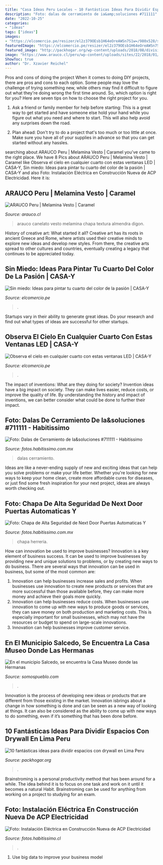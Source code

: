 ```yaml
---
title: "Casa Ideas Peru Locales ~ 10 Fantásticas Ideas Para Dividir Espacios Con Drywall En Lima Peru"
description: "Foto: dalas de cerramiento de ia&amp;soluciones #711111"
date: "2022-10-25"
categories:
- "ideas"
tags: ["ideas"]
images:
- "https://elcomercio.pe/resizer/el2z379OEsb1H64eOreAWSn7S1w=/980x528/smart/filters:format(jpeg):quality(75)/arc-anglerfish-arc2-prod-elcomercio.s3.amazonaws.com/public/KCRUSD57KZE2PBZJOFV4INX6AE.jpg"
featuredImage: "https://elcomercio.pe/resizer/el2z379OEsb1H64eOreAWSn7S1w=/980x528/smart/filters:format(jpeg):quality(75)/arc-anglerfish-arc2-prod-elcomercio.s3.amazonaws.com/public/KCRUSD57KZE2PBZJOFV4INX6AE.jpg"
featured_image: "http://packhogar.org/wp-content/uploads/2018/08/divisiones-en-drywall-en-lima-peru-1024x670.jpg"
image: "https://www.arauco.cl/peru/wp-content/uploads/sites/22/2018/01/caramel-01-1.jpg"
ShowToc: true
author: "Dr. Xzavier Reichel"
---
```



Pros and cons of doing the project
When it comes to doing DIY projects, there are pros and cons to each option. Some people may love the challenge of trying something new, while others may find it difficult to figure out what they're doing wrong the first time around.  So, which option is right for you? Here are seven tips on how to choose the right project for you.
1) Ask a friend or family member for help before starting: This is a great way to get started and have someone else hold your hand while you figure out what you need and where to start. This will also help avoid any surprises down the road.

2) Plan ahead: Don't try to do a project that's too much or too little at once. Make sure you have all of your supplies in advance so that you can get started without any hassles.

	

		
searching about ARAUCO Peru | Melamina Vesto | Caramel you've came to the right place. We have 8 Pics about ARAUCO Peru | Melamina Vesto | Caramel like Observa el cielo en cualquier cuarto con estas ventanas LED | CASA-Y, Sin miedo: Ideas para pintar tu cuarto del color de la pasión | CASA-Y and also Foto: Instalación Eléctrica en Construcción Nueva de ACP Electricidad. Here it is:
		
    
## ARAUCO Peru | Melamina Vesto | Caramel

<img loading=lazy src="https://www.arauco.cl/peru/wp-content/uploads/sites/22/2018/01/caramel-01-1.jpg" onerror="this.onerror=null;this.src='https://tse4.mm.bing.net/th?id=OIP.zjtEpBN1Bci_9rRAof1V3wHaQC&amp;pid=15.1';" alt="ARAUCO Peru | Melamina Vesto | Caramel">

_Source: arauco.cl_

>arauco canelato vesto melamina chapa textura almendra digon. 

	

History of creative art: What started it all?
Creative art has its roots in ancient Greece and Rome, where artists used their creative minds to explore new ideas and develop new styles. From there, the creative arts spread to other cultures and countries, eventually creating a legacy that continues to be appreciated today.

    
## Sin Miedo: Ideas Para Pintar Tu Cuarto Del Color De La Pasión | CASA-Y

<img loading=lazy src="https://elcomercio.pe/resizer/el2z379OEsb1H64eOreAWSn7S1w=/980x528/smart/filters:format(jpeg):quality(75)/arc-anglerfish-arc2-prod-elcomercio.s3.amazonaws.com/public/KCRUSD57KZE2PBZJOFV4INX6AE.jpg" onerror="this.onerror=null;this.src='https://tse2.mm.bing.net/th?id=OIP.G1RWPGmF54XZfSzBdBtT_gHaD_&amp;pid=15.1';" alt="Sin miedo: Ideas para pintar tu cuarto del color de la pasión | CASA-Y">

_Source: elcomercio.pe_

>. 

	

Startups vary in their ability to generate great ideas. Do your research and find out what types of ideas are successful for other startups.

    
## Observa El Cielo En Cualquier Cuarto Con Estas Ventanas LED | CASA-Y

<img loading=lazy src="https://elcomercio.pe/resizer/VvRctDfvtCnJlFTlPgf59qwGTiU=/980x528/smart/filters:format(jpeg):quality(75)/arc-anglerfish-arc2-prod-elcomercio.s3.amazonaws.com/public/BG7AZHAIDNEI3MFGSH4UYM5BP4.jpg" onerror="this.onerror=null;this.src='https://tse4.mm.bing.net/th?id=OIP.lMFI9ECSkyDykEsiVr0WqwHaD_&amp;pid=15.1';" alt="Observa el cielo en cualquier cuarto con estas ventanas LED | CASA-Y">

_Source: elcomercio.pe_

>. 

	

The impact of inventions: What are they doing for society?
Invention ideas have a big impact on society. They can make lives easier, reduce costs, or improve the quality of life. By understanding the history and impact of inventions, we can better consider what could be done to further their impact.

    
## Foto: Dalas De Cerramiento De Ia&amp;soluciones #711111 - Habitissimo

<img loading=lazy src="https://mx.habcdn.com/photos/business/medium/img-20200219-wa0012-711111.jpg" onerror="this.onerror=null;this.src='https://tse3.mm.bing.net/th?id=OIP.EF5zQ0LdvvGL33J_-7o00gHaDj&amp;pid=15.1';" alt="Foto: Dalas de Cerramiento de Ia&amp;soluciones #711111 - Habitissimo">

_Source: fotos.habitissimo.com.mx_

>dalas cerramiento. 

	

Ideas are like a never-ending supply of new and exciting ideas that can help you solve problems or make your life better. Whether you're looking for new ways to keep your home clean, create more affordable cures for diseases, or just find some fresh inspiration for your next project, ideas are always worth checking out.

    
## Foto: Chapa De Alta Seguridad De Next Door Puertas Automaticas Y

<img loading=lazy src="https://mx.habcdn.com/photos/business/medium/20171113-152639-310774.jpg" onerror="this.onerror=null;this.src='https://tse1.mm.bing.net/th?id=OIP.KBzGemGBFea2EBCCzTzicgAAAA&amp;pid=15.1';" alt="Foto: Chapa de Alta Seguridad de Next Door Puertas Automaticas Y">

_Source: fotos.habitissimo.com.mx_

>chapa herreria. 

	

How can innovation be used to improve businesses?
Innovation is a key element of business success. It can be used to improve businesses by providing new and unique solutions to problems, or by creating new ways to do business. There are several ways that innovation can be used in business, but some of the most common are: 
1. Innovation can help businesses increase sales and profits. When businesses use innovation to create new products or services that are more successful than those available before, they can make more money and achieve their goals more quickly.
2. Innovation can help businesses reduce costs. When businesses use innovation to come up with new ways to produce goods or services, they can save money on both production and marketing costs. This is especially important for small businesses, which may not have the resources or budget to spend on large-scale innovations. 
3. Innovation can help businesses improve customer service.

    
## En El Municipio Salcedo, Se Encuentra La Casa Museo Donde Las Hermanas

<img loading=lazy src="https://i2.wp.com/somospueblo.com/wp-content/uploads/2016/11/15128838_1400272870016781_7984503410635164956_o-1024x680.jpg?resize=640%2C425" onerror="this.onerror=null;this.src='https://tse3.mm.bing.net/th?id=OIP.vT6m3ujHpAjbitAG8iTEyQHaE6&amp;pid=15.1';" alt="En el municipio Salcedo, se encuentra la Casa Museo donde las Hermanas">

_Source: somospueblo.com_

>. 

	

Innovation is the process of developing new ideas or products that are different from those existing in the market. Innovation isbrings about a change in how something is done and can be seen as a new way of looking at things. It can also be considered as the ability to come up with new ways to do something, even if it’s something that has been done before.

    
## 10 Fantásticas Ideas Para Dividir Espacios Con Drywall En Lima Peru

<img loading=lazy src="http://packhogar.org/wp-content/uploads/2018/08/divisiones-en-drywall-en-lima-peru-1024x670.jpg" onerror="this.onerror=null;this.src='https://tse3.mm.bing.net/th?id=OIP.saj2Br7hrpPco1lzN0L-TgHaE2&amp;pid=15.1';" alt="10 fantásticas ideas para dividir espacios con drywall en Lima Peru">

_Source: packhogar.org_

>. 

	

Brainstroming is a personal productivity method that has been around for a while. The idea behind it is to focus on one task and work on it until it becomes a natural Habit. Brainstroming can be used for anything from working on a project to studying for an exam.

    
## Foto: Instalación Eléctrica En Construcción Nueva De ACP Electricidad

<img loading=lazy src="https://cl.habcdn.com/photos/business/medium/instalacion-electrica-en-construccion-nueva_32343.jpg" onerror="this.onerror=null;this.src='https://tse3.mm.bing.net/th?id=OIP.-wFex0ZMGbbhF1euJPOwlQHaFi&amp;pid=15.1';" alt="Foto: Instalación Eléctrica en Construcción Nueva de ACP Electricidad">

_Source: fotos.habitissimo.cl_

>. 

	

1. Use big data to improve your business model

